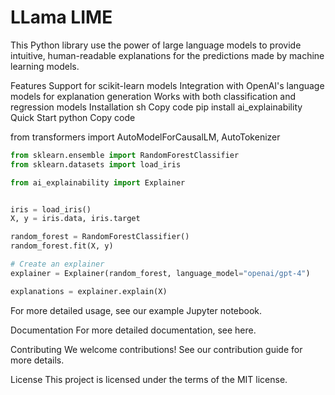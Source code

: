 # LLama LIME

This Python library use the power of large language models to provide intuitive, human-readable explanations for the predictions made by machine learning models.

Features
Support for scikit-learn models
Integration with OpenAI's language models for explanation generation
Works with both classification and regression models
Installation
sh
Copy code
pip install ai_explainability
Quick Start
python
Copy code

from transformers import AutoModelForCausalLM, AutoTokenizer

```python
from sklearn.ensemble import RandomForestClassifier
from sklearn.datasets import load_iris

from ai_explainability import Explainer


iris = load_iris()
X, y = iris.data, iris.target

random_forest = RandomForestClassifier()
random_forest.fit(X, y)

# Create an explainer
explainer = Explainer(random_forest, language_model="openai/gpt-4")

explanations = explainer.explain(X)
```

For more detailed usage, see our example Jupyter notebook.

Documentation
For more detailed documentation, see here.

Contributing
We welcome contributions! See our contribution guide for more details.

License
This project is licensed under the terms of the MIT license.